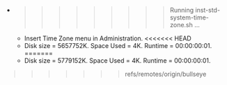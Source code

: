 * >>>>>>>>> Running inst-std-system-time-zone.sh ...
  * Insert Time Zone menu in Administration.
<<<<<<< HEAD
  * Disk size = 5657752K. Space Used = 4K. Runtime = 00:00:00:01.
=======
  * Disk size = 5779152K. Space Used = 4K. Runtime = 00:00:00:01.
>>>>>>> refs/remotes/origin/bullseye
